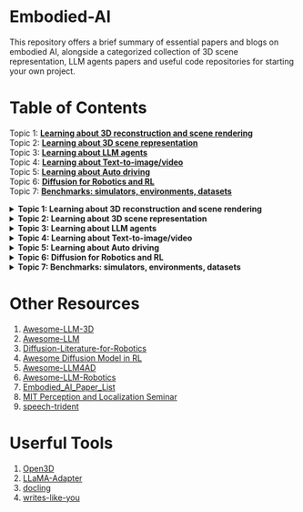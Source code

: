 # Embodied-AI  

This repository offers a brief summary of essential papers and blogs on embodied AI, alongside a categorized collection of 3D scene representation, LLM agents papers and useful code repositories for starting your own project.

# Table of Contents  

Topic 1: <b>[Learning about 3D reconstruction and scene rendering](#nerf)</b>  
Topic 2: <b>[Learning about 3D scene representation](#3d-scene-rep)</b>  
Topic 3: <b>[Learning about LLM agents](#llm-agent)</b>  
Topic 4: <b>[Learning about Text-to-image/video](#t2iv)</b>  
Topic 5: <b>[Learning about Auto driving](#auto-drive)</b>  
Topic 6: <b>[Diffusion for Robotics and RL](#dif-RL)</b>  
Topic 7: <b>[Benchmarks: simulators, environments, datasets](#benchmark)</b>

<details>
  <summary><b>Topic 1: Learning about 3D reconstruction and scene rendering</b><a name="nerf"></a></summary>
  <ul>
    <li>(ICRA'24 <b>Oral</b>) Kashu Yamazaki, et al. Open-Fusion: Real-time Open-Vocabulary 3D Mapping and Queryable Scene Representation. <a href="https://arxiv.org/pdf/2310.03923">📚</a> <a href="https://uark-aicv.github.io/OpenFusion/">🌍</a></li>
    <li>(arxiv) Yuqi Zhang, et al. Efficient Large-scale Scene Representation with a Hybrid of High-resolution Grid and Plane Feature. <a href="https://arxiv.org/pdf/2303.03003">📚</a> <a href="https://zyqz97.github.io/GP_NeRF/">🌍</a> </li>  
    <li>(ICLR'24) Francis Engelmann, et al. OpenNeRF: OpenSet 3D Neural Scene Segmentation with Pixel-Wise Features and Rendered Novel Views. <a href="https://arxiv.org/pdf/2404.03650">📚</a> <a href="https://github.com/opennerf/opennerf">🌍</a> </li>  
  </ul>
</details>

<details>
  <summary><b>Topic 2: Learning about 3D scene representation</b><a name="3d-scene-rep"></a></summary>
  <ul>
    <li>(CVPR'24) Alexandros Delitzas, et al. SceneFun3D: Fine-Grained Functionality and Affordance Understanding in 3D Scenes. <a href="https://openaccess.thecvf.com/content/CVPR2024/papers/Delitzas_SceneFun3D_Fine-Grained_Functionality_and_Affordance_Understanding_in_3D_Scenes_CVPR_2024_paper.pdf">📚</a> <a href="https://scenefun3d.github.io/">🌍</a> </li>  
    <li>(CVPR'23) Songyou Peng, et al. OpenScene: 3D Scene Understanding with Open Vocabularies. <a href="https://arxiv.org/pdf/2211.15654">📚</a> <a href="https://pengsongyou.github.io/openscene">🌍</a> </li>  
    <li>(NeurIPS'23) Yining Hong, et al. 3D-LLM: Injecting the 3D World into Large Language Models. <a href="https://arxiv.org/pdf/2307.12981">📚</a> <a href="https://vis-www.cs.umass.edu/3dllm/">🌍</a> </li>  
    <li>(ICCV'23) Yicong Hong, et al. Learning Navigational Visual Representations with Semantic Map Supervision. <a href="https://openaccess.thecvf.com/content/ICCV2023/papers/Hong_Learning_Navigational_Visual_Representations_with_Semantic_Map_Supervision_ICCV_2023_paper.pdf#:~:text=Inspired%20by%20the%20behavior%20that%20hu-mans%20naturally%20build">📚</a> <a href="https://github.com/YicongHong/Ego2Map-NaViT">🌍</a> </li>  
    <li>(NeurIPS'23) Ayça Takmaz, et al. OpenMask3D: Open-Vocabulary 3D Instance Segmentation. <a href="https://arxiv.org/pdf/2306.13631">📚</a> <a href="https://openmask3d.github.io/">🌍</a> </li>  
    <li>(ICCV'23 <b>Oral</b>) Justin Kerr, et al. LERF: Language Embedded Radiance Fields. <a href="https://arxiv.org/pdf/2303.09553">📚</a> <a href="https://www.lerf.io/">🌍</a> </li>  
  </ul>
</details>

<details>
  <summary><b>Topic 3: Learning about LLM agents</b><a name="llm-agent"></a></summary>
  <ul>
    <li>(arxiv) Yuhang Liu, et al. InfiGUIAgent: AMultimodalGeneralist GUI Agent with Native Reasoning and Reflection. <a href="https://arxiv.org/pdf/2501.04575">📚</a> </li>
    <li>(TMLR'22) Scott Reed, et al. A Generalist Agent. <a href="https://arxiv.org/pdf/2205.06175">📚</a> </li>
    <li>(arxiv) Michael S. Ryoo, et al. xGen-MM-Vid (BLIP-3-Video): You Only Need 32 Tokens to Represent a Video Even in VLMs. <a href="https://arxiv.org/pdf/2410.16267">📚</a> <a href="https://www.salesforceairesearch.com/opensource/xGen-MM-Vid/index.html">🌍</a> </li>
    <li>(CVPR'24) Xiaoqi Li, et al. ManipLLM: Embodied Multimodal Large Language Model for Object-Centric Robotic Manipulation. <a href="https://arxiv.org/pdf/2312.16217">📚</a> <a href="https://sites.google.com/view/manipllm">🌍</a> </li>  
    <li>(COLM'24) Tianhua Tao, et al. CRYSTAL: Illuminating LLM Abilities on Language and Code. <a href="https://openreview.net/attachment?id=kWnlCVcp6o&name=pdf">📚</a> <a href="https://www.llm360.ai/#crystal">🌍</a> </li>  
    <li>(COLM'24) Qingyun Wu, et al. AutoGen: Enabling Next-Gen LLM Applications via Multi-Agent Conversations. <a href="https://openreview.net/attachment?id=BAakY1hNKS&name=pdf">📚</a> <a href="https://github.com/microsoft/autogen">🌍</a> </li>  
    <li>(ECCV'24) Runsen Xu, et al. PointLLM: Empowering Large Language Models to Understand Point Clouds. <a href="https://arxiv.org/pdf/2308.16911">📚</a> <a href="https://github.com/OpenRobotLab/PointLLM">🌍</a> </li>  
    <li>(ICML'24 <b>Oral</b>) Ziniu Hu, et al. SceneCraft: An LLM Agent for Synthesizing 3D Scenes as Blender Code. <a href="https://openreview.net/attachment?id=gAyzjHw2ml&name=pdf">📚</a> </li>  
  </ul>
</details>

<details>
  <summary><b>Topic 4: Learning about Text-to-image/video</b><a name="t2iv"></a></summary>
  <ul>
    <li>(COLM'24) Abhay Zala, et al. DiagrammerGPT: Generating Open-Domain, Open-Platform Diagrams via LLM Planning. <a href="https://openreview.net/attachment?id=NV8yRJRET1&name=pdf">📚</a> <a href="https://diagrammergpt.github.io/">🌍</a> </li>  
    <li>(COLM'24) Han Lin, et al. VideoDirectorGPT: Consistent Multi-Scene Video Generation via LLM-Guided Planning. <a href="https://openreview.net/attachment?id=sKNIjS2brr&name=pdf">📚</a> <a href="https://videodirectorgpt.github.io/">🌍</a> </li>  
  </ul>
</details>

<details>
  <summary><b>Topic 5: Learning about Auto driving</b><a name="auto-drive"></a></summary>
  <ul>
    <li>(COLM'24) Jiageng Mao, et al. A Language Agent for Autonomous Driving. <a href="https://openreview.net/attachment?id=UPE6WYE8vg&name=pdf">📚</a> <a href="https://usc-gvl.github.io/Agent-Driver/">🌍</a> </li>  
    <li>(ICLR'24) Licheng Wen, et al. DiLu🐴: A Knowledge-Driven Approach to Autonomous Driving with Large Language Models. <a href="https://arxiv.org/pdf/2309.16292">📚</a> <a href="https://pjlab-adg.github.io/DiLu/">🌍</a> </li>
    <li>(ICCV'23) Maximilian Bernhard, et al. MapFormer: Boosting Change Detection by Using Semantic Pre-change Information. <a href="https://arxiv.org/pdf/2303.17859">📚</a> <a href="https://github.com/mxbh/mapformer">🌍</a> </li> 
    <li>(ICCV'23) Yunpeng Zhang, et al. OccFormer: Dual-path Transformer for Vision-based 3D Semantic Occupancy Prediction. <a href="https://arxiv.org/abs/2304.05316">📚</a> <a href="https://github.com/zhangyp15/OccFormer">🌍</a></li>
    <li>(CVPR'23) Yihan Hu, et al. Planning-oriented Autonomous Driving. <a href="https://arxiv.org/pdf/2212.10156">📚</a> <a href="https://github.com/OpenDriveLab/UniAD">🌍</a> </li>  
    <li>(CVPR'22) Tim Meinhardt, et al. TrackFormer: Multi-Object Tracking with Transformers. <a href="https://arxiv.org/pdf/2101.02702">📚</a> <a href="https://github.com/timmeinhardt/trackformer">🌍</a> </li>  
    <li>(NeurIPS'21) Mandela Patrick, et al. Keeping Your Eye on the Ball: Trajectory Attention in Video Transformers. <a href="https://arxiv.org/abs/2106.05392">📚</a> <a href="https://github.com/facebookresearch/Motionformer">🌍</a> </li>  
  </ul>
</details>

<details>
  <summary><b>Topic 6: Diffusion for Robotics and RL</b><a name="dif-RL"></a></summary>
  <ul>
    <li>(arxiv) Carmelo Sferrazza, et al. BodyTransformer:Leveraging Robot Embodiment for Policy Learning. <a href="https://arxiv.org/pdf/2408.06316">📚</a> <a href="https://sferrazza.cc/bot_site/">🌍</a> </li>
    <li>(SIGGRAPH Asia'24) Agon Serifi, et al. Robot Motion Diffusion Model: Motion Generation for Robotic Characters. <a href="https://la.disneyresearch.com/wp-content/uploads/RobotMDM_red.pdf">📚</a> </li>  
    <li>(NeurIPS'23) Biao Jiang, et al. MotionGPT: Human Motion as a Foreign Language. <a href="https://arxiv.org/pdf/2306.14795">📚</a> <a href="https://github.com/OpenMotionLab/MotionGPT">🌍</a> </li>
  </ul>
</details>

<details>
  <summary><b>Topic 7: Benchmarks: simulators, environments, datasets</b><a name="#benchmark"></a></summary>
  <ul>
    <li>(NeurIPS'24) Tianbao Xie, et al. OSWORLD: Benchmarking Multimodal Agents for Open-Ended Tasks in Real Computer Environments. <a href="https://arxiv.org/pdf/2404.07972">📚</a> <a href="https://os-world.github.io/">🌍</a> </li>  
  </ul>
</details>

# Other Resources  

1. <a href="https://github.com/ActiveVisionLab/Awesome-LLM-3D">Awesome-LLM-3D</a>
2. <a href="https://github.com/Hannibal046/Awesome-LLM">Awesome-LLM</a>  
3. <a href="https://github.com/mbreuss/diffusion-literature-for-robotics">Diffusion-Literature-for-Robotics</a>  
4. <a href="https://github.com/opendilab/awesome-diffusion-model-in-rl">Awesome Diffusion Model in RL</a>
5. <a href="https://github.com/Thinklab-SJTU/Awesome-LLM4AD">Awesome-LLM4AD</a>  
6. <a href="https://github.com/GT-RIPL/Awesome-LLM-Robotics">Awesome-LLM-Robotics</a>
7. <a href="https://github.com/HCPLab-SYSU/Embodied_AI_Paper_List">Embodied_AI_Paper_List</a>
8. <a href="https://github.com/annika-thomas/MIT-PALS?tab=readme-ov-file">MIT Perception and Localization Seminar</a>
9. <a href="https://github.com/ga642381/speech-trident">speech-trident</a>  

# Userful Tools

1. <a href="https://github.com/isl-org/Open3D?tab=readme-ov-file">Open3D</a>
2. <a href="https://github.com/OpenGVLab/LLaMA-Adapter">LLaMA-Adapter</a>
3. <a href="https://github.com/docling-project/docling">docling</a>  
4. <a href="https://github.com/deven367/writes-like-you">writes-like-you</a>
